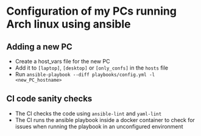 # Configuration of my PCs running Arch linux using ansible

## Adding a new PC

* Create a host_vars file for the new PC
* Add it to `[laptop]`, `[desktop]` or `[only_confs]` in the `hosts` file
* Run `ansible-playbook --diff playbooks/config.yml -l <new_PC_hostname>`

## CI code sanity checks

* The CI checks the code using `ansible-lint` and `yaml-lint`
* The CI runs the ansible playbook inside a docker container to check for issues when running the playbook in an unconfigured environment
